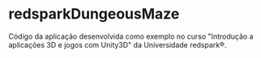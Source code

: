 # redsparkDungeousMaze
Código da aplicação desenvolvida como exemplo no curso "Introdução a aplicações 3D e jogos com Unity3D" da Universidade redspark®.
